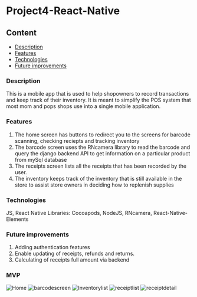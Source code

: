 # Project4-React-Native

## Content

- [Description](#description)
- [Features](#features)
- [Technologies](#Technologies)
- [Future improvements](#Future-improvements)

### Description

This is a mobile app that is used to help shopowners to record transactions and keep track of their inventory. It is meant to simplify the POS system that most mom and pops shops use into a single mobile application.

### Features

1. The home screen has buttons to redirect you to the screens for barcode scanning, checking reciepts and tracking inventory
2. The barcode screen uses the RNcamera library to read the barcode and query the django backend API to get information on a particular product from mySql database
3. The receipts screen lists all the receipts that has been recorded by the user.
4. The inventory keeps track of the inventory that is still available in the store to assist store owners in deciding how to replenish supplies

### Technologies

JS, React Native
Libraries: Cocoapods, NodeJS, RNcamera, React-Native-Elements

### Future improvements

1. Adding authentication features
2. Enable updating of receipts, refunds and returns.
3. Calculating of receipts full amount via backend

### MVP

![Home](https://github.com/Thngkia/Project4-React-Native/blob/master/images/home.png)
![barcodescreen](https://github.com/Thngkia/Project4-React-Native/blob/master/images/barcodescreen.png)
![Inventorylist](https://github.com/Thngkia/Project4-React-Native/blob/master/images/inventorylist.png)
![receiptlist](https://github.com/Thngkia/Project4-React-Native/blob/master/images/receiptlist.png)
![receiptdetail](https://github.com/Thngkia/Project4-React-Native/blob/master/images/receiptdetail.png)
